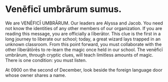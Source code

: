 Venēficī umbrārum sumus.
=======

We are VENĒFICĪ UMBRĀRUM. Our leaders are Alyssa and Jacob. You need not know the identities of any other members of our organization. If you are reading this message, you are officially a līberātor. This clue is the first in a long journey to liberate our school; today, a great wizard lays trapped in an unknown classroom. From this point forward, you must collaborate with the other līberātōrēs to re-learn the magic once held in our school. The venēficī umbrārum, through cryptic clues, will teach limitless amounts of magic. There is one condition: you must listen. 

At 0900 on the second of December, look beside the foreign language door whose owner shares a name.
